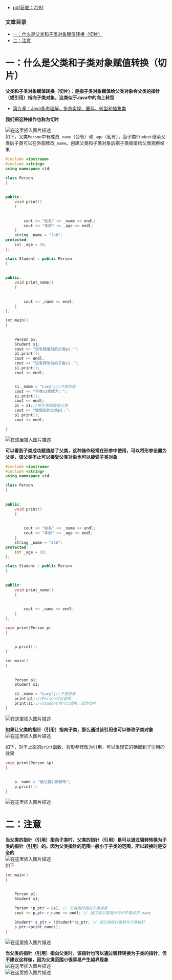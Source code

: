  

- [pdf获取：7281](https://url18.ctfile.com/f/22722418-803656481-b71b2c)

### 文章目录

- [一：什么是父类和子类对象赋值转换（切片）](#_4)
- [二：注意](#_131)

# 一：什么是父类和子类对象赋值转换（切片）

**父类和子类对象赋值转换（切片）：是指子类对象赋值给父类对象会父类的指针（或引用）指向子类对象。这类似于Java中的向上转型**

- [第九章：Java多态理解、多态实现、重写、转型和抽象类](https://blog.csdn.net/qq_39183034/article/details/125881186?)

**我们把这种操作也称为切片**

![在这里插入图片描述](https://ziquyun.com/main/csdn/img?url=https%3A%2F%2Fimg-blog.csdnimg.cn%2F20210503153254496.png%3Fx-oss-process%3Dimage%2Fwatermark%2Ctype_ZmFuZ3poZW5naGVpdGk%2Cshadow_10%2Ctext_aHR0cHM6Ly9ibG9nLmNzZG4ubmV0L3FxXzM5MTgzMDM0%2Csize_16%2Ccolor_FFFFFF%2Ct_70&rfUrl=https%3A%2F%2Fzhangxing-tech.blog.csdn.net%2Farticle%2Fdetails%2F116424383)  
如下，父类`Person`中有成员`_name`（公有）和`_age`（私有），当子类`Student`继承父类后子类可以在外部修改`_name`。创建父类和子类对象后把子类赋值给父类观察结果

```cpp
#include <iostream>
#include <string>
using namespace std;

class Person
{
            
            
public:
	void print()
	{
            
            
		cout << "姓名" << _name << endl;
		cout << "年龄" << _age << endl;
	}
	string _name = "Job";
protected:
	int _age = 18;
};

class Student : public Person
{
            
            
public:
	void print_name()
	{
            
            
		cout << _name << endl;
	}
};

int main()
{
            
            
	Person p1;
	Student s1;
	cout << "没有赋值前的父类p1：";
	p1.print();
	cout << endl;
	cout << "没有修改前的子类s1：";
	s1.print();
	cout << endl;


	s1._name = "Lucy";//子类修改
	cout << "子类s1修改为：";
	s1.print();
	cout << endl;
	p1 = s1;//把子类赋值给父类
	cout << "赋值后的父类p1：";
	p1.print();
	cout << endl;

}
```

![在这里插入图片描述](https://ziquyun.com/main/csdn/img?url=https%3A%2F%2Fimg-blog.csdnimg.cn%2F6827c1125ee3453c9904ff178971328c.png&rfUrl=https%3A%2F%2Fzhangxing-tech.blog.csdn.net%2Farticle%2Fdetails%2F116424383)

**可以看到子类成功赋值给了父类，这种操作经常在形参中使用，可以将形参设置为父类，该父类不止可以接受父类对象也可以接受子类对象**

```cpp
#include <iostream>
#include <string>
using namespace std;

class Person
{
            
            
public:
	void print()
	{
            
            
		cout << "姓名" << _name << endl;
		cout << "年龄" << _age << endl;
	}
	string _name = "Job";
protected:
	int _age = 18;
};

class Student : public Person
{
            
            
public:
	void print_name()
	{
            
            
		cout << _name << endl;
	}
};

void print(Person p)
{
            
            
	p.print();
}

int main()
{
            
            
	Person p1;
	Student s1;

	s1._name = "Lucy";//子类修改
	print(p1);//Person可以调用
	print(s1);//student也可以调用，因为切片
}
```

![在这里插入图片描述](https://ziquyun.com/main/csdn/img?url=https%3A%2F%2Fimg-blog.csdnimg.cn%2F18bb93d9c2514281835aa93146d0aefe.png&rfUrl=https%3A%2F%2Fzhangxing-tech.blog.csdn.net%2Farticle%2Fdetails%2F116424383)

**如果让父类的指针（引用）指向子类，那么通过该引用也可以修改子类对象**  
![在这里插入图片描述](https://ziquyun.com/main/csdn/img?url=https%3A%2F%2Fimg-blog.csdnimg.cn%2F20210503160057534.png%3Fx-oss-process%3Dimage%2Fwatermark%2Ctype_ZmFuZ3poZW5naGVpdGk%2Cshadow_10%2Ctext_aHR0cHM6Ly9ibG9nLmNzZG4ubmV0L3FxXzM5MTgzMDM0%2Csize_16%2Ccolor_FFFFFF%2Ct_70&rfUrl=https%3A%2F%2Fzhangxing-tech.blog.csdn.net%2Farticle%2Fdetails%2F116424383)

如下，对于上面的`print`函数，将形参修改为引用，可以发现它的确起到了引用的效果

```cpp
void print(Person &p)
{
            
            
    p._name = "被父类引用修改";
    p.print();
}
```

![在这里插入图片描述](https://ziquyun.com/main/csdn/img?url=https%3A%2F%2Fimg-blog.csdnimg.cn%2Fe6542230bbe647fabfedc4b8ed25f22c.png&rfUrl=https%3A%2F%2Fzhangxing-tech.blog.csdn.net%2Farticle%2Fdetails%2F116424383)

# 二：注意

**当父类的指针（引用）指向子类时，父类的指针（引用）是可以通过强转转换为子类的指针（引用）的。因为父类指针的范围一般小于子类的范围，所以转换时是安全的**  
![在这里插入图片描述](https://ziquyun.com/main/csdn/img?url=https%3A%2F%2Fimg-blog.csdnimg.cn%2F20210503162111407.png%3Fx-oss-process%3Dimage%2Fwatermark%2Ctype_ZmFuZ3poZW5naGVpdGk%2Cshadow_10%2Ctext_aHR0cHM6Ly9ibG9nLmNzZG4ubmV0L3FxXzM5MTgzMDM0%2Csize_16%2Ccolor_FFFFFF%2Ct_70&rfUrl=https%3A%2F%2Fzhangxing-tech.blog.csdn.net%2Farticle%2Fdetails%2F116424383)  
如下

```cpp
int main()
{
            
            
    Person p1;
    Student s1;

    Person *p_ptr = &s1; // 父类指针指向子类对象
    cout << p_ptr->_name << endl; // 通过该父类指针访问子类成员_name

    Student* s_ptr = (Student*)p_ptr; // 该父类指针强转为子类指针
    s_ptr->print_name();
}
```

![在这里插入图片描述](https://ziquyun.com/main/csdn/img?url=https%3A%2F%2Fimg-blog.csdnimg.cn%2Faceb9d3a6c4441e1a6836a138cd5ff2b.png&rfUrl=https%3A%2F%2Fzhangxing-tech.blog.csdn.net%2Farticle%2Fdetails%2F116424383)

**当父类的指针（引用）指向父类时，该指针也可以通过强转转换为子类的指针，但不建议这样做，因为父类范围小很容易产生越界现象**  
![在这里插入图片描述](https://ziquyun.com/main/csdn/img?url=https%3A%2F%2Fimg-blog.csdnimg.cn%2F2021050316500952.png%3Fx-oss-process%3Dimage%2Fwatermark%2Ctype_ZmFuZ3poZW5naGVpdGk%2Cshadow_10%2Ctext_aHR0cHM6Ly9ibG9nLmNzZG4ubmV0L3FxXzM5MTgzMDM0%2Csize_16%2Ccolor_FFFFFF%2Ct_70&rfUrl=https%3A%2F%2Fzhangxing-tech.blog.csdn.net%2Farticle%2Fdetails%2F116424383)  
![在这里插入图片描述](https://ziquyun.com/main/csdn/img?url=https%3A%2F%2Fimg-blog.csdnimg.cn%2F20210503165104305.png%3Fx-oss-process%3Dimage%2Fwatermark%2Ctype_ZmFuZ3poZW5naGVpdGk%2Cshadow_10%2Ctext_aHR0cHM6Ly9ibG9nLmNzZG4ubmV0L3FxXzM5MTgzMDM0%2Csize_16%2Ccolor_FFFFFF%2Ct_70&rfUrl=https%3A%2F%2Fzhangxing-tech.blog.csdn.net%2Farticle%2Fdetails%2F116424383)
